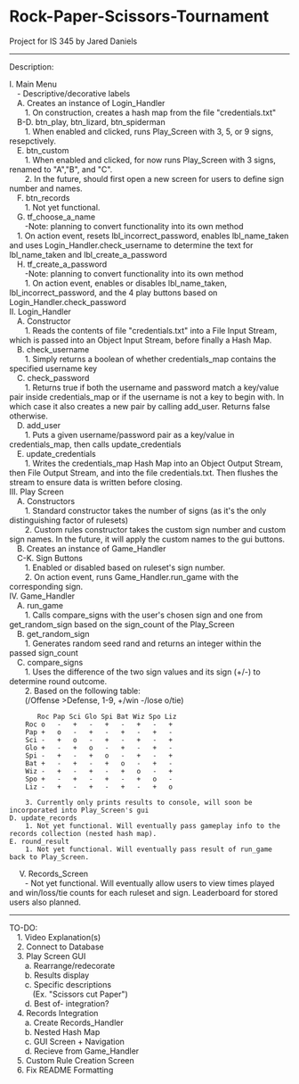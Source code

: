 # Rock-Paper-Scissors-Tournament
Project for IS 345 by Jared Daniels

-----------------------------------------------------------------

Description:  

I. Main Menu  
	&emsp;- Descriptive/decorative labels  
	&emsp;A. Creates an instance of Login_Handler  
		&emsp;&emsp;1. On construction, creates a hash map from the file "credentials.txt"  
	&emsp;B-D. btn_play, btn_lizard, btn_spiderman  
		&emsp;&emsp;1. When enabled and clicked, runs Play_Screen with 3, 5, or 9 signs, resepctively.  
	&emsp;E. btn_custom  
		&emsp;&emsp;1. When enabled and clicked, for now runs Play_Screen with 3 signs, renamed to "A","B", and "C".  
		&emsp;&emsp;2. In the future, should first open a new screen for users to define sign number and names.  
	&emsp;F. btn_records  
		&emsp;&emsp;1. Not yet functional.  
	&emsp;G. tf_choose_a_name  
		&emsp;&emsp;-Note: planning to convert functionality into its own method  
		&emsp;1. On action event, resets lbl_incorrect_password, enables lbl_name_taken and uses Login_Handler.check_username to determine the text for lbl_name_taken and lbl_create_a_password  
	&emsp;H. tf_create_a_password  
		&emsp;&emsp;-Note: planning to convert functionality into its own method  
		&emsp;&emsp;1. On action event, enables or disables lbl_name_taken, lbl_incorrect_password, and the 4 play buttons based on Login_Handler.check_password  
II. Login_Handler  
	&emsp;A. Constructor  
		&emsp;&emsp;1. Reads the contents of file "credentials.txt" into a File Input Stream, which is passed into an Object Input Stream, before finally a Hash Map.  
	&emsp;B. check_username  
		&emsp;&emsp;1. Simply returns a boolean of whether credentials_map contains the specified username key  
	&emsp;C. check_password  
		&emsp;&emsp;1. Returns true if both the username and password match a key/value pair inside credentials_map or if the username is not a key to begin with. In which case it also creates a new pair by calling add_user. Returns false otherwise.  
	&emsp;D. add_user  
		&emsp;&emsp;1. Puts a given username/password pair as a key/value in credentials_map, then calls update_credentials  
	&emsp;E. update_credentials  
		&emsp;&emsp;1. Writes the credentials_map Hash Map into an Object Output Stream, then File Output Stream, and into the file credentials.txt. Then flushes the stream to ensure data is written before closing.  
III. Play Screen  
	&emsp;A. Constructors  
		&emsp;&emsp;1. Standard constructor takes the number of signs (as it's the only distinguishing factor of rulesets)  
		&emsp;&emsp;2. Custom rules constructor takes the custom sign number and custom sign names. In the future, it will apply the custom names to the gui buttons.  
	&emsp;B. Creates an instance of Game_Handler  
	&emsp;C-K. Sign Buttons  
		&emsp;&emsp;1. Enabled or disabled based on ruleset's sign number.  
		&emsp;&emsp;2. On action event, runs Game_Handler.run_game with the corresponding sign.  
IV. Game_Handler  
	&emsp;A. run_game  
		&emsp;&emsp;1. Calls compare_signs with the user's chosen sign and one from get_random_sign based on the sign_count of the Play_Screen  
	&emsp;B. get_random_sign  
		&emsp;&emsp;1. Generates random seed rand and returns an integer within the passed sign_count  
	&emsp;C. compare_signs  
		&emsp;&emsp;1. Uses the difference of the two sign values and its sign (+/-) to determine round outcome.  
		&emsp;&emsp;2. Based on the following table:  
		&emsp;&emsp;(\/Offense >Defense, 1-9, +/win -/lose o/tie)  
	
		   Roc Pap Sci Glo Spi Bat Wiz Spo Liz
		Roc o   -   +   -   +   -   +   -   +
		Pap +   o   -   +   -   +   -   +   -
		Sci -   +   o   -   +   -   +   -   +
		Glo +   -   +   o   -   +   -   +   -
		Spi -   +   -   +   o   -   +   -   +
		Bat +   -   +   -   +   o   -   +   -
		Wiz -   +   -   +   -   +   o   -   +
		Spo +   -   +   -   +   -   +   o   -
		Liz -   +   -   +   -   +   -   +   o   

		3. Currently only prints results to console, will soon be incorporated into Play_Screen's gui  
	D. update_records  
		1. Not yet functional. Will eventually pass gameplay info to the records collection (nested hash map).  
	E. round_result  
		1. Not yet functional. Will eventually pass result of run_game back to Play_Screen.  
  &emsp; V. Records_Screen  
	&emsp;&emsp;- Not yet functional. Will eventually allow users to view times played and win/loss/tie counts for each ruleset and sign. Leaderboard for stored users also planned.  

-----------------------------------------------------------------

TO-DO:  
	&emsp;1. Video Explanation(s)  
 	&emsp;2. Connect to Database  
	&emsp;3. Play Screen GUI  
		&emsp;&emsp;a. Rearrange/redecorate  
		&emsp;&emsp;b. Results display  
		&emsp;&emsp;c. Specific descriptions  
			&emsp;&emsp;&emsp;(Ex. "Scissors cut Paper")  
		&emsp;&emsp;d. Best of- integration?  
	&emsp;4. Records Integration  
		&emsp;&emsp;a. Create Records_Handler  
		&emsp;&emsp;b. Nested Hash Map  
		&emsp;&emsp;c. GUI Screen + Navigation  
		&emsp;&emsp;d. Recieve from Game_Handler  
	&emsp;5. Custom Rule Creation Screen  
 	&emsp;6. Fix README Formatting



